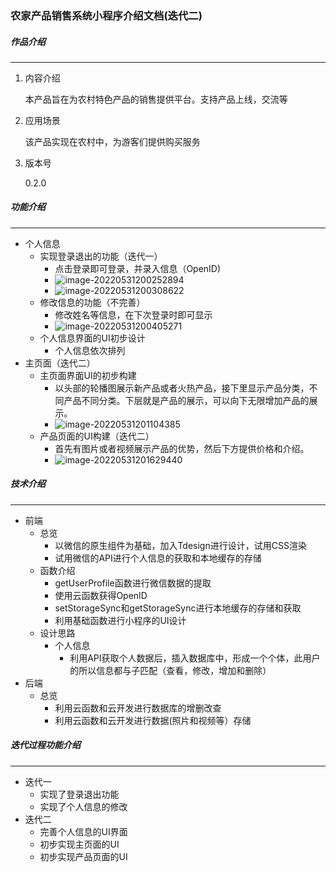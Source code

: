 ### 农家产品销售系统小程序介绍文档(迭代二)

##### 作品介绍

------



1. 内容介绍

   本产品旨在为农村特色产品的销售提供平台。支持产品上线，交流等

2. 应用场景

   该产品实现在农村中，为游客们提供购买服务

3. 版本号

   0.2.0

##### 功能介绍

------

- 个人信息
  - 实现登录退出的功能（迭代一）
    - 点击登录即可登录，并录入信息（OpenID)
    - ![image-20220531200252894](images/image-20220531200252894.png)
    - ![image-20220531200308622](images/image-20220531200308622.png)
  - 修改信息的功能（不完善）
    - 修改姓名等信息，在下次登录时即可显示
    - ![image-20220531200405271](../../../../../AppData/Roaming/Typora/typora-user-images/image-20220531200405271.png)
  - 个人信息界面的UI初步设计
    - 个人信息依次排列
- 主页面（迭代二）
  - 主页面界面UI的初步构建
    - 以头部的轮播图展示新产品或者火热产品，接下里显示产品分类，不同产品不同分类。下层就是产品的展示，可以向下无限增加产品的展示。
    - ![image-20220531201104385](images/image-20220531201104385.png)
  - 产品页面的UI构建（迭代二）
    - 首先有图片或者视频展示产品的优势，然后下方提供价格和介绍。
    - ![image-20220531201629440](images/image-20220531201629440.png)



##### 技术介绍

------

- 前端
  - 总览
    - 以微信的原生组件为基础，加入Tdesign进行设计，试用CSS渲染
    - 试用微信的API进行个人信息的获取和本地缓存的存储
  - 函数介绍
    - getUserProfile函数进行微信数据的提取
    - 使用云函数获得OpenID
    - setStorageSync和getStorageSync进行本地缓存的存储和获取
    - 利用基础函数进行小程序的UI设计
  - 设计思路
    - 个人信息
      - 利用API获取个人数据后，插入数据库中，形成一个个体，此用户的所以信息都与子匹配（查看，修改，增加和删除）
- 后端
  - 总览
    - 利用云函数和云开发进行数据库的增删改查
    - 利用云函数和云开发进行数据(照片和视频等）存储



##### 迭代过程功能介绍

------

- 迭代一
  - 实现了登录退出功能
  - 实现了个人信息的修改
- 迭代二
  - 完善个人信息的UI界面
  - 初步实现主页面的UI
  - 初步实现产品页面的UI